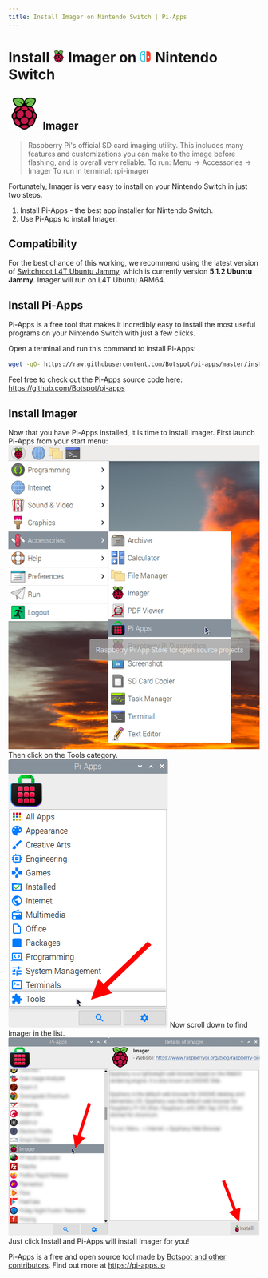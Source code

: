 ```yaml
---
title: Install Imager on Nintendo Switch | Pi-Apps
---
```

<div class="simple-install-content content">

# Install <img src="/img/app-icons/Imager/icon-64.png" height=24> Imager on <img src=/img/other-icons/switch-icon.svg height=24> Nintendo Switch

## <img src="/img/app-icons/Imager/icon-64.png"> Imager
> Raspberry Pi's official SD card imaging utility.
> This includes many features and customizations you can make to the image before flashing, and is overall very reliable.
> To run: Menu -> Accessories -> Imager
> To run in terminal: rpi-imager

Fortunately, Imager is very easy to install on your Nintendo Switch in just two steps.
1. Install Pi-Apps - the best app installer for Nintendo Switch.
2. Use Pi-Apps to install Imager.
</div>
<div class="simple-install-content content">

## Compatibility
For the best chance of this working, we recommend using the latest version of [Switchroot L4T Ubuntu Jammy](https://wiki.switchroot.org/wiki/linux/l4t-ubuntu-jammy-installation-guide), which is currently version **5.1.2 Ubuntu Jammy**.
Imager will run on L4T Ubuntu ARM64.
</div>
<div class="simple-install-content content">

## Install Pi-Apps

Pi-Apps is a free tool that makes it incredibly easy to install the most useful programs on your Nintendo Switch with just a few clicks.

Open a terminal and run this command to install Pi-Apps:
```bash
wget -qO- https://raw.githubusercontent.com/Botspot/pi-apps/master/install | bash
```
Feel free to check out the Pi-Apps source code here: https://github.com/Botspot/pi-apps
</div>
<div class="simple-install-content content">

## Install Imager

Now that you have Pi-Apps installed, it is time to install Imager.
First launch Pi-Apps from your start menu:
<img src="/img/start-menu.png">
Then click on the Tools category.
<img src="/img/category-selections/Tools.png">
Now scroll down to find Imager in the list.
<img src="/img/app-icons/Imager/app-selection.png">
Just click Install and Pi-Apps will install Imager for you!
</div>
<div class="simple-install-content content">

Pi-Apps is a free and open source tool made by [Botspot and other contributors](/about/#contributors). Find out more at https://pi-apps.io
</div>
